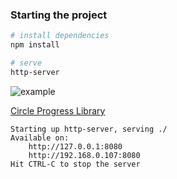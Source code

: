 ### Starting the project

``` bash
# install dependencies
npm install

# serve 
http-server
````

![example](ex.png)

[Circle Progress Library](https://github.com/tigrr/circle-progress)

````
Starting up http-server, serving ./
Available on:
    http://127.0.0.1:8080
    http://192.168.0.107:8080
Hit CTRL-C to stop the server
````